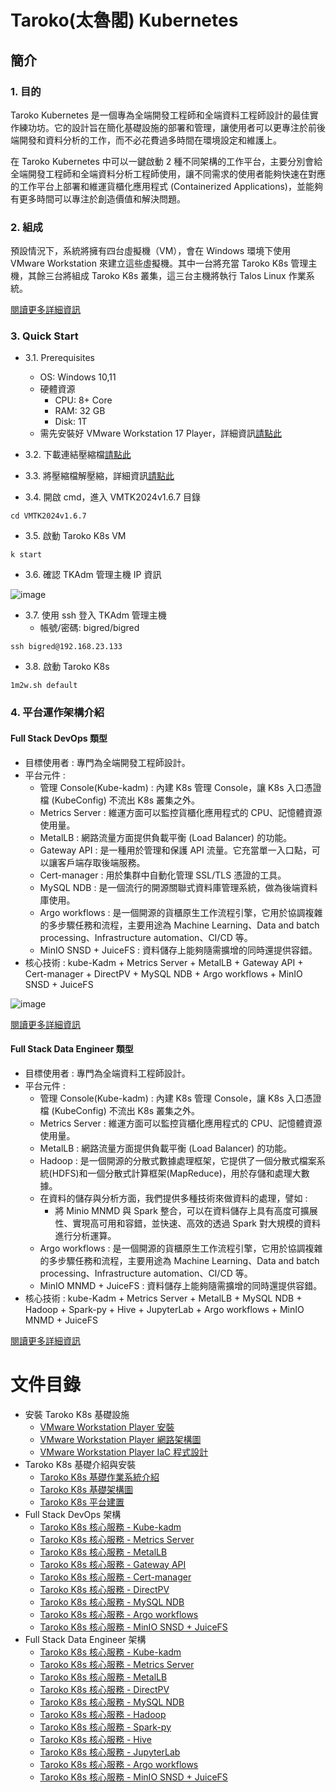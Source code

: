 # Taroko(太魯閣) Kubernetes

## 簡介

### 1. 目的

Taroko Kubernetes 是一個專為全端開發工程師和全端資料工程師設計的最佳實作練功坊。它的設計旨在簡化基礎設施的部署和管理，讓使用者可以更專注於前後端開發和資料分析的工作，而不必花費過多時間在環境設定和維護上。

在 Taroko Kubernetes 中可以一鍵啟動 2 種不同架構的工作平台，主要分別會給全端開發工程師和全端資料分析工程師使用，讓不同需求的使用者能夠快速在對應的工作平台上部署和維運貨櫃化應用程式 (Containerized Applications)，並能夠有更多時間可以專注於創造價值和解決問題。

### 2. 組成

預設情況下，系統將擁有四台虛擬機（VM），會在 Windows 環境下使用 VMware Workstation 來建立這些虛擬機。其中一台將充當 Taroko K8s 管理主機，其餘三台將組成 Taroko K8s 叢集，這三台主機將執行 Talos Linux 作業系統。

[閱讀更多詳細資訊](https://github.com/tarokok8s/Tarokok8s/blob/main/%E6%8A%80%E8%A1%93%E6%96%87%E4%BB%B6/Taroko/Taroko%20K8S%20%E5%9F%BA%E7%A4%8E%E6%9E%B6%E6%A7%8B%E5%9C%96.md)

### 3. Quick Start
 - 3.1. Prerequisites
   - OS: Windows 10,11
   - 硬體資源
     - CPU: 8+ Core
     - RAM: 32 GB
     - Disk: 1T
   - 需先安裝好 VMware Workstation 17 Player，詳細資訊[請點此]()

- 3.2. 下載連結壓縮檔[請點此](https://drive.google.com/file/d/1axT84N_10R-Ftw5QL9kaB9dXqOhCvM1z/view?usp=drive_link)

- 3.3. 將壓縮檔解壓縮，詳細資訊[請點此](https://github.com/tarokok8s/Tarokok8s/blob/main/%E6%8A%80%E8%A1%93%E6%96%87%E4%BB%B6/Taroko/Taroko%20K8S%20%E5%B9%B3%E5%8F%B0%E5%BB%BA%E7%BD%AE.md)

- 3.4. 開啟 cmd，進入 VMTK2024v1.6.7 目錄
```
cd VMTK2024v1.6.7
```

- 3.5. 啟動 Taroko K8s VM
```
k start
```
- 3.6. 確認 TKAdm 管理主機 IP 資訊

![image](https://github.com/tarokok8s/Tarokok8s/assets/62133915/45d4f666-d645-4aea-9bc8-d631c65d6af2)

- 3.7. 使用 ssh 登入 TKAdm 管理主機
  - 帳號/密碼: bigred/bigred
```
ssh bigred@192.168.23.133
```

- 3.8. 啟動 Taroko K8s
```
1m2w.sh default
```

### 4. 平台運作架構介紹

#### Full Stack DevOps 類型

- 目標使用者 : 專門為全端開發工程師設計。
- 平台元件 : 
    - 管理 Console(Kube-kadm) : 內建 K8s 管理 Console，讓 K8s 入口憑證檔 (KubeConfig) 不流出 K8s 叢集之外。
    - Metrics Server : 維運方面可以監控貨櫃化應用程式的 CPU、記憶體資源使用量。
    - MetalLB : 網路流量方面提供負載平衡 (Load Balancer) 的功能。
    - Gateway API : 是一種用於管理和保護 API 流量。它充當單一入口點，可以讓客戶端存取後端服務。
    - Cert-manager : 用於集群中自動化管理 SSL/TLS 憑證的工具。
    - MySQL NDB : 是一個流行的開源關聯式資料庫管理系統，做為後端資料庫使用。
    - Argo workflows : 是一個開源的貨櫃原生工作流程引擎，它用於協調複雜的多步驟任務和流程，主要用途為 Machine Learning、Data and batch processing、Infrastructure automation、CI/CD 等。
    - MinIO SNSD + JuiceFS : 資料儲存上能夠隨需擴增的同時還提供容錯。
- 核心技術 : kube-Kadm + Metrics Server + MetalLB + Gateway API + Cert-manager + DirectPV + MySQL NDB + Argo workflows + MinIO SNSD + JuiceFS

![image](https://github.com/tarokok8s/Tarokok8s/assets/90317293/a12e9eb3-29f9-4fbb-a66a-2941f5ba1e0a)

[閱讀更多詳細資訊]()

#### Full Stack Data Engineer 類型

- 目標使用者 : 專門為全端資料工程師設計。
- 平台元件 :
    - 管理 Console(Kube-kadm) : 內建 K8s 管理 Console，讓 K8s 入口憑證檔 (KubeConfig) 不流出 K8s 叢集之外。
    - Metrics Server : 維運方面可以監控貨櫃化應用程式的 CPU、記憶體資源使用量。
    - MetalLB : 網路流量方面提供負載平衡 (Load Balancer) 的功能。
    - Hadoop : 是一個開源的分散式數據處理框架，它提供了一個分散式檔案系統(HDFS)和一個分散式計算框架(MapReduce)，用於存儲和處理大數據。
    - 在資料的儲存與分析方面，我們提供多種技術來做資料的處理，譬如 : 
        - 將 Minio MNMD 與 Spark 整合，可以在資料儲存上具有高度可擴展性、實現高可用和容錯，並快速、高效的透過 Spark 對大規模的資料進行分析運算。
    - Argo workflows : 是一個開源的貨櫃原生工作流程引擎，它用於協調複雜的多步驟任務和流程，主要用途為 Machine Learning、Data and batch processing、Infrastructure automation、CI/CD 等。
    - MinIO MNMD + JuiceFS : 資料儲存上能夠隨需擴增的同時還提供容錯。
- 核心技術 : kube-Kadm + Metrics Server + MetalLB + MySQL NDB + Hadoop + Spark-py + Hive + JupyterLab + Argo workflows + MinIO MNMD + JuiceFS 

[閱讀更多詳細資訊]()

# 文件目錄

- 安裝 Taroko K8s 基礎設施
  - [VMware Workstation Player 安裝]()
  - [VMware Workstation Player 網路架構圖]()
  - [VMware Workstation Player IaC 程式設計]()
- Taroko K8s 基礎介紹與安裝
  - [Taroko K8s 基礎作業系統介紹](https://github.com/tarokok8s/Tarokok8s/tree/main/%E6%8A%80%E8%A1%93%E6%96%87%E4%BB%B6/Taroko)
  - [Taroko K8s 基礎架構圖](https://github.com/tarokok8s/Tarokok8s/blob/main/%E6%8A%80%E8%A1%93%E6%96%87%E4%BB%B6/Taroko/Taroko%20K8S%20%E5%9F%BA%E7%A4%8E%E6%9E%B6%E6%A7%8B%E5%9C%96.md)
  - [Taroko K8s 平台建置](https://github.com/tarokok8s/Tarokok8s/blob/main/%E6%8A%80%E8%A1%93%E6%96%87%E4%BB%B6/Taroko/Taroko%20K8S%20%E5%B9%B3%E5%8F%B0%E5%BB%BA%E7%BD%AE.md)
- Full Stack DevOps 架構
  - [Taroko K8s 核心服務 - Kube-kadm]()
  - [Taroko K8s 核心服務 - Metrics Server]()
  - [Taroko K8s 核心服務 - MetalLB]()
  - [Taroko K8s 核心服務 - Gateway API](https://github.com/tarokok8s/Tarokok8s/blob/main/%E6%8A%80%E8%A1%93%E6%96%87%E4%BB%B6/Kubernetes%20Workload/Gateway%20API.md)
  - [Taroko K8s 核心服務 - Cert-manager]()
  - [Taroko K8s 核心服務 - DirectPV]()
  - [Taroko K8s 核心服務 - MySQL NDB]()
  - [Taroko K8s 核心服務 - Argo workflows]()
  - [Taroko K8s 核心服務 - MinIO SNSD + JuiceFS]()
- Full Stack Data Engineer 架構
  - [Taroko K8s 核心服務 - Kube-kadm]()
  - [Taroko K8s 核心服務 - Metrics Server]()
  - [Taroko K8s 核心服務 - MetalLB]()
  - [Taroko K8s 核心服務 - DirectPV]()
  - [Taroko K8s 核心服務 - MySQL NDB]()
  - [Taroko K8s 核心服務 - Hadoop]()
  - [Taroko K8s 核心服務 - Spark-py]()
  - [Taroko K8s 核心服務 - Hive]()
  - [Taroko K8s 核心服務 - JupyterLab]()
  - [Taroko K8s 核心服務 - Argo workflows]()
  - [Taroko K8s 核心服務 - MinIO SNSD + JuiceFS]()
